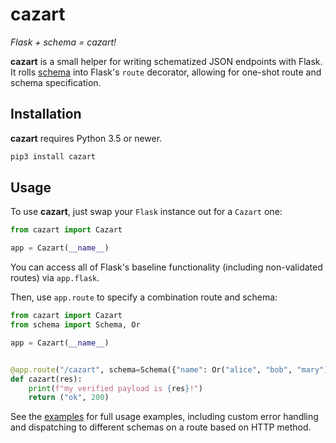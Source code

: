 cazart
======

*Flask + schema = cazart!*

**cazart** is a small helper for writing schematized JSON endpoints with Flask. It rolls
[schema](https://github.com/keleshev/schema) into Flask's `route` decorator, allowing
for one-shot route and schema specification.

## Installation

**cazart** requires Python 3.5 or newer.

```bash
pip3 install cazart
```

## Usage

To use **cazart**, just swap your `Flask` instance out for a `Cazart` one:

```python
from cazart import Cazart

app = Cazart(__name__)
```

You can access all of Flask's baseline functionality (including non-validated routes)
via `app.flask`.

Then, use `app.route` to specify a combination route and schema:

```python
from cazart import Cazart
from schema import Schema, Or

app = Cazart(__name__)


@app.route("/cazart", schema=Schema({"name": Or("alice", "bob", "mary")}))
def cazart(res):
    print(f"my verified payload is {res}!")
    return ("ok", 200)
```

See the [examples](./examples) for full usage examples, including custom error handling
and dispatching to different schemas on a route based on HTTP method.
